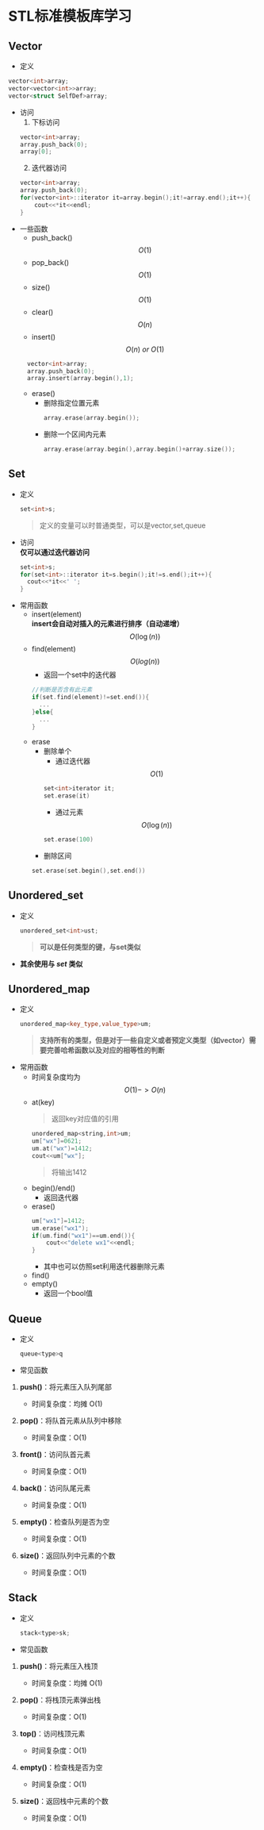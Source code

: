 # STL标准模板库学习
## Vector
- 定义
```cpp
vector<int>array;
vector<vector<int>>array;
vector<struct SelfDef>array;
```
- 访问
  1) 下标访问
    ```cpp
    vector<int>array;
    array.push_back(0);
    array[0];
    ```
  2) 迭代器访问
    ```cpp
    vector<int>array;
    array.push_back(0);
    for(vector<int>::iterator it=array.begin();it!=array.end();it++){
        cout<<*it<<endl;
    }
    ```
- 一些函数
  - push_back()
  $$
  O(1)
  $$
  - pop_back()
  $$
  O(1)
  $$
  -  size()
  $$
  O(1)
  $$
  - clear()
  $$
  O(n)
  $$
  - insert()
  $$
  O(n)\ or\ O(1)
  $$
  ```cpp
    vector<int>array;
    array.push_back(0);
    array.insert(array.begin(),1);
  ```
  - erase()
    - 删除指定位置元素
      ```cpp
      array.erase(array.begin());
      ```
    - 删除一个区间内元素
        ```cpp
        array.erase(array.begin(),array.begin()+array.size());
        ```
##  Set
- 定义
  ```cpp
  set<int>s;
  ```
  > 定义的变量可以时普通类型，可以是vector,set,queue
- 访问  
**仅可以通过迭代器访问**
  ```cpp
  set<int>s;
  for(set<int>::iterator it=s.begin();it!=s.end();it++){
    cout<<*it<<' ';
  }
  ```
- 常用函数
  - insert(element)  
  **insert会自动对插入的元素进行排序（自动递增）**
    $$
    O(\log(n))
    $$
  - find(element)
    $$
    O(log(n))
    $$
    - 返回一个set中的迭代器
    ```cpp
    //判断是否含有此元素
    if(set.find(element)!=set.end()){
      ...
    }else{
      ...
    }
    ```
  - erase
    - 删除单个
      - 通过迭代器
      $$
      O(1)
      $$
      ```cpp
      set<int>iterator it;
      set.erase(it)
      ```
      - 通过元素
      $$
      O(\log(n))
      $$
      ```cpp
      set.erase(100)
      ```
    - 删除区间
    ```cpp
    set.erase(set.begin(),set.end())
    ```
## Unordered_set
- 定义
  ```cpp
  unordered_set<int>ust;
  ```
  > **可以是任何类型的键，与set类似**
- **其余使用与 *set* 类似**  
## Unordered_map
- 定义
  ```cpp
  unordered_map<key_type,value_type>um;
  ```
  > **支持所有的类型，但是对于一些自定义或者预定义类型（如vector）需要完善哈希函数以及对应的相等性的判断**
- 常用函数
  - 时间复杂度均为
  $$
  O(1)->O(n)
  $$
  - at(key)
    > 返回key对应值的引用
    ```cpp
    unordered_map<string,int>um;
    um["wx"]=0621;
    um.at("wx")=1412;
    cout<<um["wx"];
    ``` 
    > 将输出1412
  - begin()/end()
    - 返回迭代器
  - erase()
    ```cpp
    um["wx1"]=1412;
    um.erase("wx1");
    if(um.find("wx1")==um.end()){
        cout<<"delete wx1"<<endl;
    }
    ```
    - 其中也可以仿照set利用迭代器删除元素
  - find()
  - empty()
    - 返回一个bool值
  
## Queue
- 定义
  ```cpp
  queue<type>q
  ```
- 常见函数
1. **push()**：将元素压入队列尾部
   - 时间复杂度：均摊 O(1)

2. **pop()**：将队首元素从队列中移除
   - 时间复杂度：O(1)

3. **front()**：访问队首元素
   - 时间复杂度：O(1)

4. **back()**：访问队尾元素
   - 时间复杂度：O(1)

5. **empty()**：检查队列是否为空
   - 时间复杂度：O(1)

6. **size()**：返回队列中元素的个数
   - 时间复杂度：O(1)
## Stack
- 定义
  ```cpp
  stack<type>sk;
  ```
- 常见函数
1. **push()**：将元素压入栈顶
   - 时间复杂度：均摊 O(1)

2. **pop()**：将栈顶元素弹出栈
   - 时间复杂度：O(1)

3. **top()**：访问栈顶元素
   - 时间复杂度：O(1)

4. **empty()**：检查栈是否为空
   - 时间复杂度：O(1)

5. **size()**：返回栈中元素的个数
   - 时间复杂度：O(1)